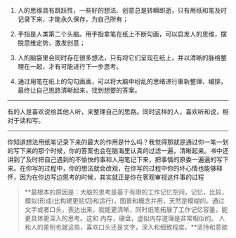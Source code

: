 1. 人的思维具有跳跃性，一些好的想法、创意总是转瞬即逝，只有用纸和笔及时记录下来，才能永久保存，为自己所有；

1. 手指是人类第二个头脑。用手指拿笔在纸上不断勾画，可以启发人的思维，摆脱思维定势，激发创意；

3. 人的脑袋里会同时存在很多想法，只有将它们呈现在纸上，并以清晰的脉络整理在一起，才有可能进行下一步思考。

4. 通过用笔在纸上的勾勾画画，可以将大脑中纷乱的思绪进行重新整理、编排，最终让自己思路清晰起来，找到想要的答案。

***
有的人是喜欢说给其他人听，来整理自己的思路。同时这样的人，喜欢听和说，相对于读和写。
***

你知道想法用纸笔记录下来的最大的作用是什么吗？我觉得那就是通过你一笔一划的写下来的那个时候，你的答案也会在脑海里认真的过滤一遍，清晰起来。书中还讲到了及时把自己遇到的不愉快的事和人用笔记下来，把事情的原委一遍遍的写下来。在你写的过程中，你的想法就会改观，在你写的过程中你的坏心情也能够释怀，因为在你边写边思考的时候，其实就正是你在客观审视这件事的过程

> **最根本的原因是：大脑的思考是基于有限的工作记忆空间，记忆，比较，模拟(形成(比构建更贴切)和运行)，图景和概念并用，天然是模糊的。通过文字或者口头，表达出来，就能更清晰，同时纸笔拓展了工作记忆容量，能更具体更深入的思考。这和 内存，硬盘，虚拟内存道理是非常相似的。 人和人的差别也就这些，喜欢口头还是文字，深入和细致程度。**坚持和意欲